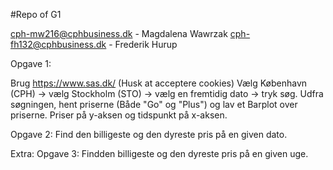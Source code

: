   #Repo of G1

cph-mw216@cphbusiness.dk - Magdalena Wawrzak
cph-fh132@cphbusiness.dk - Frederik Hurup

Opgave 1:

Brug https://www.sas.dk/ (Husk at acceptere cookies) Vælg København (CPH) -> vælg Stockholm (STO) -> vælg en fremtidig dato -> tryk søg.
Udfra søgningen, hent priserne (Både "Go" og "Plus") og lav et Barplot over priserne. 
Priser på y-aksen og tidspunkt på x-aksen.

Opgave 2:
Find den billigeste og den dyreste pris på en given dato.

Extra:
Opgave 3:
Findden billigeste og den dyreste pris på en given uge.


